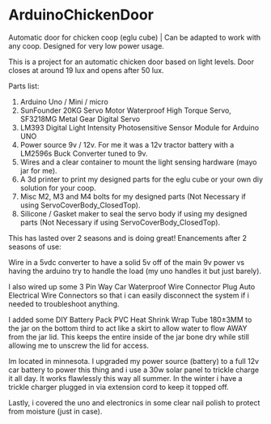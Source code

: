 # ArduinoChickenDoor
Automatic door for chicken coop (eglu cube) | Can be adapted to work with any coop.
Designed for very low power usage.

This is a project for an automatic chicken door based on light levels.
Door closes at around 19 lux and opens after 50 lux.

Parts list:
1. Arduino Uno / Mini / micro
2. SunFounder 20KG Servo Motor Waterproof High Torque Servo, SF3218MG Metal Gear Digital Servo
3. LM393 Digital Light Intensity Photosensitive Sensor Module for Arduino UNO
4. Power source 9v / 12v. For me it was a 12v tractor battery with a LM2596s Buck Converter tuned to 9v. 
5. Wires and a clear container to mount the light sensing hardware (mayo jar for me).
6. A 3d printer to print my designed parts for the eglu cube or your own diy solution for your coop.
7. Misc M2, M3 and M4 bolts for my designed parts (Not Necessary if using ServoCoverBody_ClosedTop).
8. Silicone / Gasket maker to seal the servo body if using my designed parts (Not Necessary if using ServoCoverBody_ClosedTop).

This has lasted over 2 seasons and is doing great!
Enancements after 2 seasons of use:

Wire in a 5vdc converter to have a solid 5v off of the main 9v power vs having the arduino try to handle the load (my uno handles it but just barely).

I also wired up some 3 Pin Way Car Waterproof Wire Connector Plug Auto Electrical Wire Connectors so that i can easily disconnect the system if i needed
to troubleshoot anything.

I added some DIY Battery Pack PVC Heat Shrink Wrap Tube 180±3MM to the jar on the bottom third to act like a skirt to allow water to flow AWAY
from the jar lid. This keeps the entire inside of the jar bone dry while still allowing me to unscrew the lid for access.

Im located in minnesota. I upgraded my power source (battery) to a full 12v car battery to power this thing and i use a 30w solar panel to trickle charge it all day.
It works flawlessly this way all summer. In the winter i have a trickle charger plugged in via extension cord to keep it topped off.

Lastly, i covered the uno and electronics in some clear nail polish to protect from moisture (just in case).